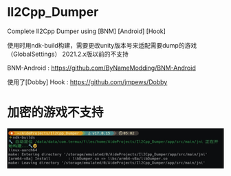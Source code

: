 # Il2Cpp_Dumper
Complete Il2Cpp Dumper using [BNM] [Android] [Hook]

使用时用ndk-build构建，需要更改unity版本号来适配需要dump的游戏（GlobalSettings） 2021.2.x版以前的不支持

BNM-Android : https://github.com/ByNameModding/BNM-Android

使用了[Dobby] Hook : https://github.com/jmpews/Dobby

# 加密的游戏不支持

![实例](https://github.com/2228293026/Il2Cpp_Dumper/raw/main/Screenshot_2025-08-24-05-10-41-56_84d3000e3f4017145260f7618db1d683.jpg)
